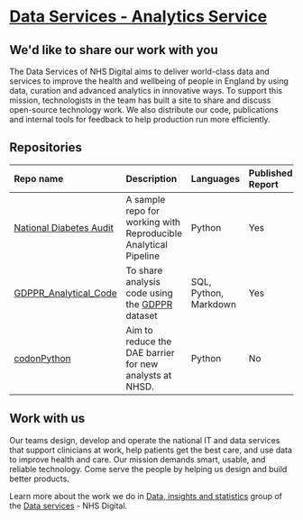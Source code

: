 # [Data Services - Analytics Service](https://nhsdigital.github.io/data-analytics-services/)


## We'd like to share our work with you

The Data Services of NHS Digital aims to deliver world-class data and services to improve the health and wellbeing of people in England by using data, curation and advanced analytics in innovative ways. To support this mission, technologists in the team has built a site to share and discuss open-source technology work. We also distribute our code, publications and internal tools for feedback to help production run more efficiently. 


## Repositories

| Repo name    | Description           | Languages | Published Report |
|:-------------|:------------------|:----------|:--------|
| [National Diabetes Audit](https://github.com/NHSDigital/national-diabetes-audit) | A sample repo for working with Reproducible Analytical Pipeline | Python  | Yes |
| [GDPPR_Analytical_Code](https://github.com/NHSDigital/GDPPR_Analytical_Code) | To share analysis code using the [GDPPR](https://digital.nhs.uk/coronavirus/gpes-data-for-pandemic-planning-and-research) dataset  | SQL, Python, Markdown  | Yes |
| [codonPython](https://github.com/NHSDigital/codonPython)      |  Aim to reduce the DAE barrier for new analysts at NHSD.     | Python   | No |



## Work with us

Our teams design, develop and operate the national IT and data services that support clinicians at work, help patients get the best care, and use data to improve health and care. Our mission demands smart, usable, and reliable technology. Come serve the people by helping us design and build better products.

Learn more about the work we do in [Data, insights and statistics](https://digital.nhs.uk/data-and-information/data-insights-and-statistics) group of the [Data services](https://digital.nhs.uk/about-nhs-digital/our-organisation/our-organisation-structure/data-services) - NHS Digital.

